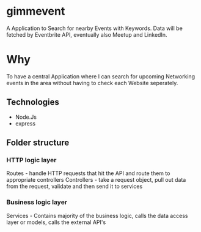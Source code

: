 # gimmevent

A Application to Search for nearby Events with Keywords. 
Data will be fetched by Eventbrite API, eventually also Meetup and LinkedIn. 

# Why

To have a central Application where I can search for upcoming Networking events in the area without having to check each Website seperately.

## Technologies

- Node.Js
- express




## Folder structure

### HTTP logic layer

Routes - handle HTTP requests that hit the API and route them to appropriate controllers
Controllers - take a request object, pull out data from the request, validate  and then send it to services

### Business logic layer

Services - Contains majority of the business logic, calls the data access layer or models, calls the external API's
 
